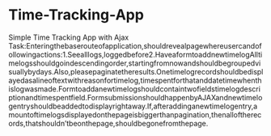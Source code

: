 # Time-Tracking-App
Simple Time Tracking App with Ajax
Task:Enteringthebaserouteofapplication,shouldrevealpagewhereusercandofollowingactions:1.Seealllogs,loggedbefore2.HaveaformtoaddnewtimelogAlltimelogsshouldgoindescendingorder,startingfromnowandshouldbegroupedvisuallybydays.Also,pleasepaginatetheresults.Onetimelogrecordshouldbedisplayedasalineoftextwithreasonfortimelog,timespentforthatanddatetimewhenthislogwasmade.Formtoaddanewtimelogshouldcontaintwofieldstimelogdescriptionandtimespentfield.FormsubmissionshouldhappenbyAJAXandnewtimelogentryshouldbeaddedtodisplayrightaway.If,afteraddinganewtimelogentry,amountoftimelogsdisplayedonthepageisbiggerthanpagination,thenalloftherecords,thatshouldn’tbeonthepage,shouldbegonefromthepage.
